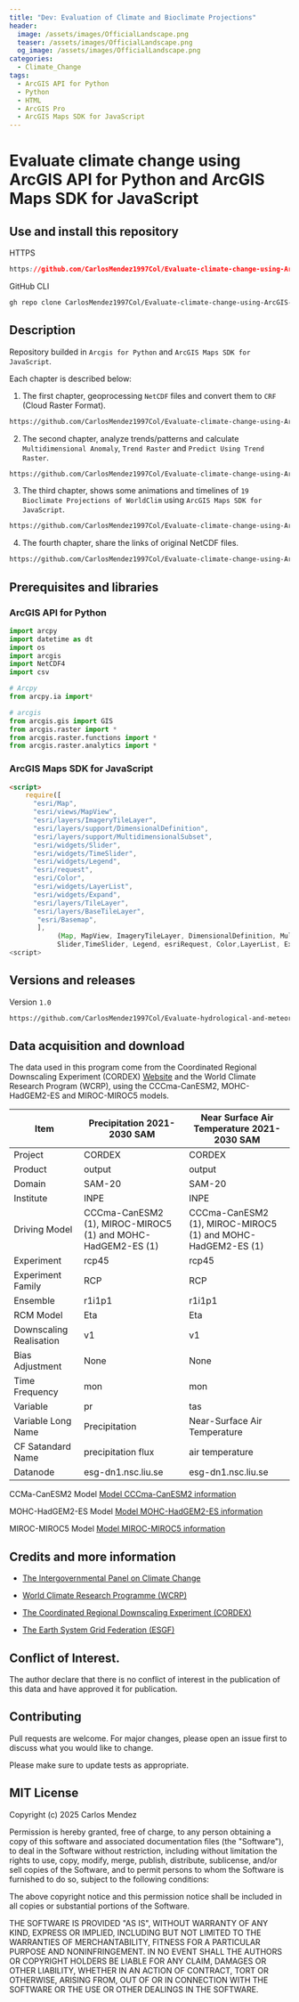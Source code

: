 ```yaml
---
title: "Dev: Evaluation of Climate and Bioclimate Projections"
header:
  image: /assets/images/OfficialLandscape.png
  teaser: /assets/images/OfficialLandscape.png
  og_image: /assets/images/OfficialLandscape.png
categories:
  - Climate_Change
tags:
  - ArcGIS API for Python
  - Python
  - HTML
  - ArcGIS Pro
  - ArcGIS Maps SDK for JavaScript
---
```



# Evaluate climate change using ArcGIS API for Python and ArcGIS Maps SDK for JavaScript

## Use and install this repository

HTTPS
```CSS
https://github.com/CarlosMendez1997Col/Evaluate-climate-change-using-ArcGIS-API-for-Python-and-ArcGIS-Maps-SDK-for-JavaScript.git
```

GitHub CLI
```CSS
gh repo clone CarlosMendez1997Col/Evaluate-climate-change-using-ArcGIS-API-for-Python-and-ArcGIS-Maps-SDK-for-JavaScript
```

## Description

Repository builded in `Arcgis for Python` and `ArcGIS Maps SDK for JavaScript`.

Each chapter is described below:

1. The first chapter, geoprocessing `NetCDF` files and convert them to `CRF` (Cloud Raster Format).
```HTML
https://github.com/CarlosMendez1997Col/Evaluate-climate-change-using-ArcGIS-API-for-Python-and-ArcGIS-Maps-SDK-for-JavaScript/tree/main/1.%20Geoprocessing%20NetCDF%20data
``` 
2. The second chapter, analyze trends/patterns and calculate `Multidimensional Anomaly`, `Trend Raster` and `Predict Using Trend Raster`.
```HTML
https://github.com/CarlosMendez1997Col/Evaluate-climate-change-using-ArcGIS-API-for-Python-and-ArcGIS-Maps-SDK-for-JavaScript/tree/main/2.%20Analysis%20of%20trends%20and%20patterns%20using%20multidimensional%20data
```
3. The third chapter, shows some animations and timelines of `19 Bioclimate Projections of WorldClim` using `ArcGIS Maps SDK for JavaScript`. 
```HTML
https://github.com/CarlosMendez1997Col/Evaluate-climate-change-using-ArcGIS-API-for-Python-and-ArcGIS-Maps-SDK-for-JavaScript/tree/main/3.%20Animations%20and%20timeline%20of%20climate%20projections
```
4. The fourth chapter, share the links of original NetCDF files.
```HTML
https://github.com/CarlosMendez1997Col/Evaluate-climate-change-using-ArcGIS-API-for-Python-and-ArcGIS-Maps-SDK-for-JavaScript/tree/main/4.%20Data%20and%20files
```

## Prerequisites and libraries

### ArcGIS API for Python

```python
import arcpy
import datetime as dt
import os
import arcgis
import NetCDF4
import csv

# Arcpy
from arcpy.ia import*

# arcgis
from arcgis.gis import GIS
from arcgis.raster import *
from arcgis.raster.functions import *
from arcgis.raster.analytics import *

```
### ArcGIS Maps SDK for JavaScript

```html
<script>
    require([
      "esri/Map",
      "esri/views/MapView",
      "esri/layers/ImageryTileLayer",
      "esri/layers/support/DimensionalDefinition",
      "esri/layers/support/MultidimensionalSubset",    
      "esri/widgets/Slider",
      "esri/widgets/TimeSlider",
      "esri/widgets/Legend",
      "esri/request",
      "esri/Color",
      "esri/widgets/LayerList",
      "esri/widgets/Expand",
      "esri/layers/TileLayer",
      "esri/layers/BaseTileLayer", 
       "esri/Basemap",
       ], 
            (Map, MapView, ImageryTileLayer, DimensionalDefinition, MultidimensionalSubset,
            Slider,TimeSlider, Legend, esriRequest, Color,LayerList, Expand, TileLayer, BaseTileLayer,Basemap) =>  
<script>
```
## Versions and releases

Version `1.0`

```HTML
https://github.com/CarlosMendez1997Col/Evaluate-hydrological-and-meteorological-droughts-using-C-and-R/commits/Version1.0
```

## Data acquisition and download

The data used in this program come from the Coordinated Regional Downscaling Experiment (CORDEX) [Website](https://esgf-node.ipsl.upmc.fr/projects/esgf-ipsl/) and the World Climate Research Program (WCRP), using the CCCma-CanESM2, MOHC-HadGEM2-ES and MIROC-MIROC5 models.


| Item                    | Precipitation 2021-2030 SAM                                 | Near Surface Air Temperature 2021-2030 SAM                  |
|-------------------------|-------------------------------------------------------------|-------------------------------------------------------------|
| Project                 | CORDEX                                                      | CORDEX                                                      |
| Product                 | output                                                      | output                                                      |
| Domain                  | SAM-20                                                      | SAM-20                                                      |
| Institute               | INPE                                                        | INPE                                                        |
| Driving Model           | CCCma-CanESM2 (1), MIROC-MIROC5 (1) and MOHC-HadGEM2-ES (1) | CCCma-CanESM2 (1), MIROC-MIROC5 (1) and MOHC-HadGEM2-ES (1) |
| Experiment              | rcp45                                                       | rcp45                                                       |
| Experiment Family       | RCP                                                         | RCP                                                         |
| Ensemble                | r1i1p1                                                      | r1i1p1                                                      |
| RCM Model               | Eta                                                         | Eta                                                         |
| Downscaling Realisation | v1                                                          | v1                                                          |
| Bias Adjustment         | None                                                        | None                                                        |
| Time Frequency          | mon                                                         | mon                                                         |
| Variable                | pr                                                          | tas                                                         |
| Variable Long Name      | Precipitation                                               | Near-Surface Air Temperature                                |
| CF Satandard Name       | precipitation flux                                          | air temperature                                             |
| Datanode                | esg-dn1.nsc.liu.se                                          | esg-dn1.nsc.liu.se                                          |

CCMa-CanESM2 Model
[Model CCCma-CanESM2 information](https://climate-modelling.canada.ca/climatemodeldata/cgcm4/CanESM2/index.shtml)

MOHC-HadGEM2-ES Model
[Model MOHC-HadGEM2-ES information](https://www.metoffice.gov.uk/research/approach/modelling-systems/unified-model/climate-models/hadgem2)

MIROC-MIROC5 Model 
[Model MIROC-MIROC5 information](https://catalogue.ceda.ac.uk/uuid/d90ca0077e3344c7840ca56e49f89ee7/?jump=related-docs-anchor)

## Credits and more information

* [The Intergovernmental Panel on Climate Change](https://www.ipcc.ch/)

* [World Climate Research Programme (WCRP)](https://www.wcrp-climate.org/)

* [The Coordinated Regional Downscaling Experiment (CORDEX)](https://cordex.org/)

* [The Earth System Grid Federation (ESGF)](https://esgf.llnl.gov/)

## Conflict of Interest.

The author declare that there is no conflict of interest in the publication of this data and have approved it for publication.

## Contributing

Pull requests are welcome. For major changes, please open an issue first to discuss what you would like to change.

Please make sure to update tests as appropriate. 

## MIT License

Copyright (c) 2025 Carlos Mendez

Permission is hereby granted, free of charge, to any person obtaining a copy of this software and associated documentation files (the "Software"), to deal in the Software without restriction, including without limitation the rights to use, copy, modify, merge, publish, distribute, sublicense, and/or sell copies of the Software, and to permit persons to whom the Software is furnished to do so, subject to the following conditions:

The above copyright notice and this permission notice shall be included in all copies or substantial portions of the Software.

THE SOFTWARE IS PROVIDED "AS IS", WITHOUT WARRANTY OF ANY KIND, EXPRESS OR IMPLIED, INCLUDING BUT NOT LIMITED TO THE WARRANTIES OF MERCHANTABILITY, FITNESS FOR A PARTICULAR PURPOSE AND NONINFRINGEMENT. IN NO EVENT SHALL THE AUTHORS OR COPYRIGHT HOLDERS BE LIABLE FOR ANY CLAIM, DAMAGES OR OTHER LIABILITY, WHETHER IN AN ACTION OF CONTRACT, TORT OR OTHERWISE, ARISING FROM, OUT OF OR IN CONNECTION WITH THE SOFTWARE OR THE USE OR OTHER DEALINGS IN THE SOFTWARE.
